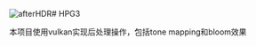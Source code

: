 ![afterHDR](https://github.com/jerry3423/HPG3/assets/64965545/56d14a0a-98ac-4b8e-a404-a5b40ff36f49)# HPG3

本项目使用vulkan实现后处理操作，包括tone mapping和bloom效果
